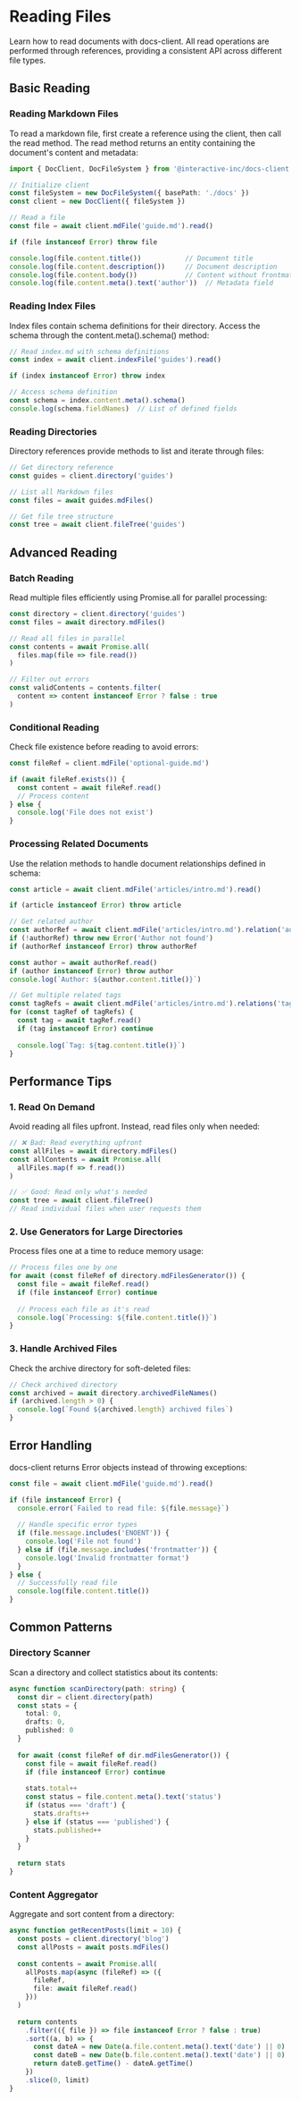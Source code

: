 # Reading Files

Learn how to read documents with docs-client. All read operations are performed through references, providing a consistent API across different file types.

## Basic Reading

### Reading Markdown Files

To read a markdown file, first create a reference using the client, then call the read method. The read method returns an entity containing the document's content and metadata:

```typescript
import { DocClient, DocFileSystem } from '@interactive-inc/docs-client'

// Initialize client
const fileSystem = new DocFileSystem({ basePath: './docs' })
const client = new DocClient({ fileSystem })

// Read a file
const file = await client.mdFile('guide.md').read()

if (file instanceof Error) throw file

console.log(file.content.title())           // Document title
console.log(file.content.description())     // Document description
console.log(file.content.body())            // Content without frontmatter
console.log(file.content.meta().text('author'))  // Metadata field
```

### Reading Index Files

Index files contain schema definitions for their directory. Access the schema through the content.meta().schema() method:

```typescript
// Read index.md with schema definitions
const index = await client.indexFile('guides').read()

if (index instanceof Error) throw index

// Access schema definition
const schema = index.content.meta().schema()
console.log(schema.fieldNames)  // List of defined fields
```

### Reading Directories

Directory references provide methods to list and iterate through files:

```typescript
// Get directory reference
const guides = client.directory('guides')

// List all Markdown files
const files = await guides.mdFiles()

// Get file tree structure
const tree = await client.fileTree('guides')
```

## Advanced Reading

### Batch Reading

Read multiple files efficiently using Promise.all for parallel processing:

```typescript
const directory = client.directory('guides')
const files = await directory.mdFiles()

// Read all files in parallel
const contents = await Promise.all(
  files.map(file => file.read())
)

// Filter out errors
const validContents = contents.filter(
  content => content instanceof Error ? false : true
)
```

### Conditional Reading

Check file existence before reading to avoid errors:

```typescript
const fileRef = client.mdFile('optional-guide.md')

if (await fileRef.exists()) {
  const content = await fileRef.read()
  // Process content
} else {
  console.log('File does not exist')
}
```

### Processing Related Documents

Use the relation methods to handle document relationships defined in schema:

```typescript
const article = await client.mdFile('articles/intro.md').read()

if (article instanceof Error) throw article

// Get related author
const authorRef = await client.mdFile('articles/intro.md').relation('author')
if (!authorRef) throw new Error('Author not found')
if (authorRef instanceof Error) throw authorRef

const author = await authorRef.read()
if (author instanceof Error) throw author
console.log(`Author: ${author.content.title()}`)

// Get multiple related tags
const tagRefs = await client.mdFile('articles/intro.md').relations('tags')
for (const tagRef of tagRefs) {
  const tag = await tagRef.read()
  if (tag instanceof Error) continue
  
  console.log(`Tag: ${tag.content.title()}`)
}
```

## Performance Tips

### 1. Read On Demand

Avoid reading all files upfront. Instead, read files only when needed:

```typescript
// ❌ Bad: Read everything upfront
const allFiles = await directory.mdFiles()
const allContents = await Promise.all(
  allFiles.map(f => f.read())
)

// ✅ Good: Read only what's needed
const tree = await client.fileTree()
// Read individual files when user requests them
```

### 2. Use Generators for Large Directories

Process files one at a time to reduce memory usage:

```typescript
// Process files one by one
for await (const fileRef of directory.mdFilesGenerator()) {
  const file = await fileRef.read()
  if (file instanceof Error) continue
  
  // Process each file as it's read
  console.log(`Processing: ${file.content.title()}`)
}
```

### 3. Handle Archived Files

Check the archive directory for soft-deleted files:

```typescript
// Check archived directory
const archived = await directory.archivedFileNames()
if (archived.length > 0) {
  console.log(`Found ${archived.length} archived files`)
}
```

## Error Handling

docs-client returns Error objects instead of throwing exceptions:

```typescript
const file = await client.mdFile('guide.md').read()

if (file instanceof Error) {
  console.error(`Failed to read file: ${file.message}`)
  
  // Handle specific error types
  if (file.message.includes('ENOENT')) {
    console.log('File not found')
  } else if (file.message.includes('frontmatter')) {
    console.log('Invalid frontmatter format')
  }
} else {
  // Successfully read file
  console.log(file.content.title())
}
```

## Common Patterns

### Directory Scanner

Scan a directory and collect statistics about its contents:

```typescript
async function scanDirectory(path: string) {
  const dir = client.directory(path)
  const stats = {
    total: 0,
    drafts: 0,
    published: 0
  }
  
  for await (const fileRef of dir.mdFilesGenerator()) {
    const file = await fileRef.read()
    if (file instanceof Error) continue
    
    stats.total++
    const status = file.content.meta().text('status')
    if (status === 'draft') {
      stats.drafts++
    } else if (status === 'published') {
      stats.published++
    }
  }
  
  return stats
}
```

### Content Aggregator

Aggregate and sort content from a directory:

```typescript
async function getRecentPosts(limit = 10) {
  const posts = client.directory('blog')
  const allPosts = await posts.mdFiles()
  
  const contents = await Promise.all(
    allPosts.map(async (fileRef) => ({
      fileRef,
      file: await fileRef.read()
    }))
  )
  
  return contents
    .filter(({ file }) => file instanceof Error ? false : true)
    .sort((a, b) => {
      const dateA = new Date(a.file.content.meta().text('date') || 0)
      const dateB = new Date(b.file.content.meta().text('date') || 0)
      return dateB.getTime() - dateA.getTime()
    })
    .slice(0, limit)
}
```